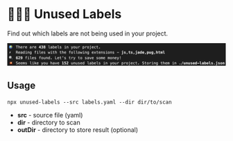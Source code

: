 # 🕵🏻‍♂️ Unused Labels

Find out which labels are not being used in your project.

![](./media/unsd.png)

## Usage

```
npx unused-labels --src labels.yaml --dir dir/to/scan
```

* **src** - source file (yaml)
* **dir** - directory to scan
* **outDir** - directory to store result (optional)